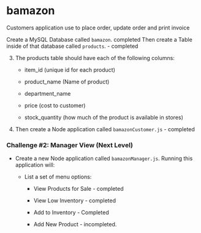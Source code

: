 # bamazon
Customers application use to place order, update order and print invoice

Create a MySQL Database called `bamazon`. completed
Then create a Table inside of that database called `products`. - completed

3. The products table should have each of the following columns:

   * item_id (unique id for each product)

   * product_name (Name of product)

   * department_name

   * price (cost to customer)

   * stock_quantity (how much of the product is available in stores)
   
5. Then create a Node application called `bamazonCustomer.js`  - completed

### Challenge #2: Manager View (Next Level)

* Create a new Node application called `bamazonManager.js`. Running this application will:

  * List a set of menu options:

    * View Products for Sale - completed
    
    * View Low Inventory - completed    
    * Add to Inventory  - Completed
    
    * Add New Product - incompleted.
